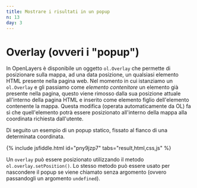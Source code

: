 ```yaml
---
title: Mostrare i risultati in un popup
n: 13
day: 3
---
```

Overlay (ovveri i "popup")
===================
In OpenLayers è disponibile un oggetto `ol.Overlay` che permette di posizionare sulla mappa, ad una data posizione, un qualsiasi elemento HTML presente nella pagina web. 
Nel momento in cui istanziamo un `ol.Overlay` e gli passiamo come _elemento contenitore_ un elemento già presente nella pagina, questo viene rimosso dalla sua posizione attuale all'interno della pagina HTML e inserito come elemento figlio dell'elemento contenente la mappa.
Questa modifica (operata automaticamente da OL) fa sì che quell'elemento potrà essere posizionato all'interno della mappa alla coordinata richiesta dall'utente.

Di seguito un esempio di un popup statico, fissato al fianco di una determinata coordinata.

{% include jsfiddle.html id="pny9jzp7" tabs="result,html,css,js" %}

Un `overlay` può essere posizionato utilizzando il metodo `ol.overlay.setPosition()`. Lo stesso metodo può essere usato per nascondere il popup se viene chiamato senza argomento (ovvero passandogli un argomento `undefined`).
